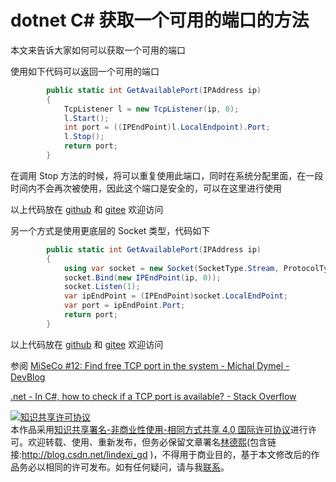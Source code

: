 
# dotnet C# 获取一个可用的端口的方法

本文来告诉大家如何可以获取一个可用的端口

<!--more-->


<!-- CreateTime:2021/6/21 8:54:19 -->


<!-- 发布 -->

使用如下代码可以返回一个可用的端口

```csharp
        public static int GetAvailablePort(IPAddress ip)
        {
            TcpListener l = new TcpListener(ip, 0);
            l.Start();
            int port = ((IPEndPoint)l.LocalEndpoint).Port;
            l.Stop();
            return port;
        }
```

在调用 Stop 方法的时候，将可以重复使用此端口，同时在系统分配里面，在一段时间内不会再次被使用，因此这个端口是安全的，可以在这里进行使用

以上代码放在 [github](https://github.com/lindexi/lindexi_gd/tree/116d727103d5ecfa6547bd44ae2cb860b963fc54/YagabaigekeaLuliluje) 和 [gitee](https://gitee.com/lindexi/lindexi_gd/tree/116d727103d5ecfa6547bd44ae2cb860b963fc54/YagabaigekeaLuliluje) 欢迎访问

另一个方式是使用更底层的 Socket 类型，代码如下

```csharp
        public static int GetAvailablePort(IPAddress ip)
        {
            using var socket = new Socket(SocketType.Stream, ProtocolType.Tcp);
            socket.Bind(new IPEndPoint(ip, 0));
            socket.Listen(1);
            var ipEndPoint = (IPEndPoint)socket.LocalEndPoint;
            var port = ipEndPoint.Port;
            return port;
        }
```

以上代码放在 [github](https://github.com/lindexi/lindexi_gd/tree/03c7e5171bdf1d01bdeb2c3ff9a5a9b797529b94/YagabaigekeaLuliluje) 和 [gitee](https://gitee.com/lindexi/lindexi_gd/tree/03c7e5171bdf1d01bdeb2c3ff9a5a9b797529b94/YagabaigekeaLuliluje) 欢迎访问

参阅 [MiSeCo #12: Find free TCP port in the system - Michal Dymel - DevBlog](https://devblog.dymel.pl/2016/05/05/find-free-tcp-port-system/)

[.net - In C#, how to check if a TCP port is available? - Stack Overflow](https://stackoverflow.com/questions/570098/in-c-how-to-check-if-a-tcp-port-is-available)







<a rel="license" href="http://creativecommons.org/licenses/by-nc-sa/4.0/"><img alt="知识共享许可协议" style="border-width:0" src="https://licensebuttons.net/l/by-nc-sa/4.0/88x31.png" /></a><br />本作品采用<a rel="license" href="http://creativecommons.org/licenses/by-nc-sa/4.0/">知识共享署名-非商业性使用-相同方式共享 4.0 国际许可协议</a>进行许可。欢迎转载、使用、重新发布，但务必保留文章署名[林德熙](http://blog.csdn.net/lindexi_gd)(包含链接:http://blog.csdn.net/lindexi_gd )，不得用于商业目的，基于本文修改后的作品务必以相同的许可发布。如有任何疑问，请与我[联系](mailto:lindexi_gd@163.com)。